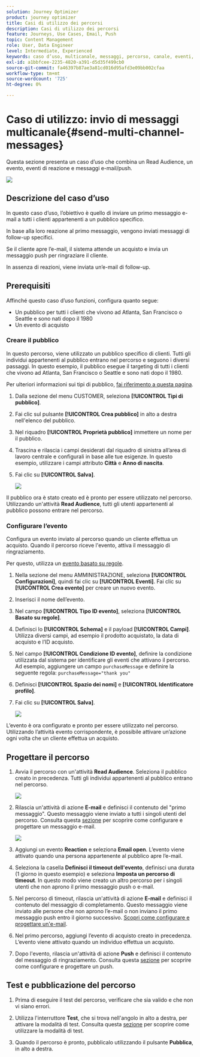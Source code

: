 ```yaml
---
solution: Journey Optimizer
product: journey optimizer
title: Casi di utilizzo dei percorsi
description: Casi di utilizzo dei percorsi
feature: Journeys, Use Cases, Email, Push
topic: Content Management
role: User, Data Engineer
level: Intermediate, Experienced
keywords: caso d’uso, multicanale, messaggi, percorso, canale, eventi, push
exl-id: a1bbfcee-2235-4820-a391-d5d35f499cb0
source-git-commit: fa46397b87ae3a81cd016d95afd3e09bb002cfaa
workflow-type: tm+mt
source-wordcount: '725'
ht-degree: 0%

---
```


# Caso di utilizzo: invio di messaggi multicanale{#send-multi-channel-messages}

Questa sezione presenta un caso d’uso che combina un Read Audience, un evento, eventi di reazione e messaggi e-mail/push.

![](assets/jo-uc1.png)

## Descrizione del caso d’uso

In questo caso d’uso, l’obiettivo è quello di inviare un primo messaggio e-mail a tutti i clienti appartenenti a un pubblico specifico.

In base alla loro reazione al primo messaggio, vengono inviati messaggi di follow-up specifici.

Se il cliente apre l’e-mail, il sistema attende un acquisto e invia un messaggio push per ringraziare il cliente.

In assenza di reazioni, viene inviata un’e-mail di follow-up.

## Prerequisiti

Affinché questo caso d’uso funzioni, configura quanto segue:

* Un pubblico per tutti i clienti che vivono ad Atlanta, San Francisco o Seattle e sono nati dopo il 1980
* Un evento di acquisto

### Creare il pubblico

In questo percorso, viene utilizzato un pubblico specifico di clienti. Tutti gli individui appartenenti al pubblico entrano nel percorso e seguono i diversi passaggi. In questo esempio, il pubblico esegue il targeting di tutti i clienti che vivono ad Atlanta, San Francisco o Seattle e sono nati dopo il 1980.

Per ulteriori informazioni sui tipi di pubblico, [fai riferimento a questa pagina](../audience/about-audiences.md).

1. Dalla sezione del menu CUSTOMER, seleziona **[!UICONTROL Tipi di pubblico]**.
1. Fai clic sul pulsante **[!UICONTROL Crea pubblico]** in alto a destra nell&#39;elenco del pubblico.
1. Nel riquadro **[!UICONTROL Proprietà pubblico]** immettere un nome per il pubblico.
1. Trascina e rilascia i campi desiderati dal riquadro di sinistra all’area di lavoro centrale e configurali in base alle tue esigenze. In questo esempio, utilizzare i campi attributo **Città** e **Anno di nascita**.
1. Fai clic su **[!UICONTROL Salva]**.

   ![](assets/add-attributes.png)

Il pubblico ora è stato creato ed è pronto per essere utilizzato nel percorso. Utilizzando un&#39;attività **Read Audience**, tutti gli utenti appartenenti al pubblico possono entrare nel percorso.

### Configurare l’evento

Configura un evento inviato al percorso quando un cliente effettua un acquisto. Quando il percorso riceve l&#39;evento, attiva il messaggio di ringraziamento.

Per questo, utilizza un [evento basato su regole](../event/about-events.md).

1. Nella sezione del menu AMMINISTRAZIONE, seleziona **[!UICONTROL Configurazioni]**, quindi fai clic su **[!UICONTROL Eventi]**. Fai clic su **[!UICONTROL Crea evento]** per creare un nuovo evento.

1. Inserisci il nome dell’evento.

1. Nel campo **[!UICONTROL Tipo ID evento]**, seleziona **[!UICONTROL Basato su regole]**.

1. Definisci lo **[!UICONTROL Schema]** e il payload **[!UICONTROL Campi]**. Utilizza diversi campi, ad esempio il prodotto acquistato, la data di acquisto e l’ID acquisto.

1. Nel campo **[!UICONTROL Condizione ID evento]**, definire la condizione utilizzata dal sistema per identificare gli eventi che attivano il percorso. Ad esempio, aggiungere un campo `purchaseMessage` e definire la seguente regola: `purchaseMessage="thank you"`

1. Definisci **[!UICONTROL Spazio dei nomi]** e **[!UICONTROL Identificatore profilo]**.

1. Fai clic su **[!UICONTROL Salva]**.

   ![](assets/jo-uc2.png)

L’evento è ora configurato e pronto per essere utilizzato nel percorso. Utilizzando l’attività evento corrispondente, è possibile attivare un’azione ogni volta che un cliente effettua un acquisto.

## Progettare il percorso

1. Avvia il percorso con un&#39;attività **Read Audience**. Seleziona il pubblico creato in precedenza. Tutti gli individui appartenenti al pubblico entrano nel percorso.

   ![](assets/jo-uc4.png)

1. Rilascia un&#39;attività di azione **E-mail** e definisci il contenuto del &quot;primo messaggio&quot;. Questo messaggio viene inviato a tutti i singoli utenti del percorso. Consulta questa [sezione](../email/create-email.md) per scoprire come configurare e progettare un messaggio e-mail.

   ![](assets/jo-uc5.png)

1. Aggiungi un evento **Reaction** e seleziona **Email open**. L’evento viene attivato quando una persona appartenente al pubblico apre l’e-mail.

1. Seleziona la casella **Definisci il timeout dell&#39;evento**, definisci una durata (1 giorno in questo esempio) e seleziona **Imposta un percorso di timeout**. In questo modo viene creato un altro percorso per i singoli utenti che non aprono il primo messaggio push o e-mail.

1. Nel percorso di timeout, rilascia un&#39;attività di azione **E-mail** e definisci il contenuto del messaggio di completamento. Questo messaggio viene inviato alle persone che non aprono l’e-mail o non inviano il primo messaggio push entro il giorno successivo. [Scopri come configurare e progettare un&#39;e-mail](../email/create-email.md).

1. Nel primo percorso, aggiungi l’evento di acquisto creato in precedenza. L’evento viene attivato quando un individuo effettua un acquisto.

1. Dopo l&#39;evento, rilascia un&#39;attività di azione **Push** e definisci il contenuto del messaggio di ringraziamento. Consulta questa [sezione](../push/create-push.md) per scoprire come configurare e progettare un push.

## Test e pubblicazione del percorso

1. Prima di eseguire il test del percorso, verificare che sia valido e che non vi siano errori.

1. Utilizza l&#39;interruttore **Test**, che si trova nell&#39;angolo in alto a destra, per attivare la modalità di test. Consulta questa [sezione](testing-the-journey.md) per scoprire come utilizzare la modalità di test.

1. Quando il percorso è pronto, pubblicalo utilizzando il pulsante **Pubblica**, in alto a destra.
